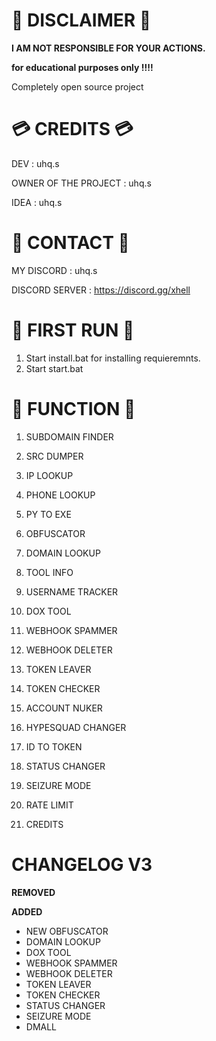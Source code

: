 # 🚨 DISCLAIMER 🚨

**I AM NOT RESPONSIBLE FOR YOUR ACTIONS.**

**for educational purposes only !!!!**

Completely open source project


# 💳  CREDITS 💳

DEV                  : uhq.s

OWNER OF THE PROJECT : uhq.s

IDEA                 : uhq.s


# 📱 CONTACT 📱

MY DISCORD : uhq.s

DISCORD SERVER : https://discord.gg/xhell


# 🥇 FIRST RUN 🥇

1. Start install.bat for installing  requieremnts.
2. Start start.bat 




# 📖 FUNCTION 📖

1. SUBDOMAIN FINDER
2. SRC DUMPER
3. IP LOOKUP
4. PHONE LOOKUP
5. PY TO EXE
6. OBFUSCATOR
7. DOMAIN LOOKUP
8. TOOL INFO
9. USERNAME TRACKER
10. DOX TOOL
11. WEBHOOK SPAMMER
12. WEBHOOK DELETER
13. TOKEN LEAVER
14. TOKEN CHECKER
15. ACCOUNT NUKER
16. HYPESQUAD CHANGER
17. ID TO TOKEN
18. STATUS CHANGER
19. SEIZURE MODE
20. RATE LIMIT

0. CREDITS


# CHANGELOG V3


**REMOVED**




**ADDED**

- NEW OBFUSCATOR
- DOMAIN LOOKUP
- DOX TOOL
- WEBHOOK SPAMMER
- WEBHOOK DELETER
- TOKEN LEAVER
- TOKEN CHECKER
- STATUS CHANGER
- SEIZURE MODE
- DMALL

